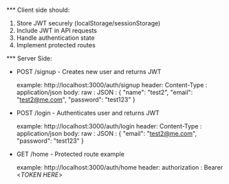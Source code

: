 \*\*\* Client side should:

1. Store JWT securely (localStorage/sessionStorage)
2. Include JWT in API requests
3. Handle authentication state
4. Implement protected routes

\*\*\* Server Side:

- POST /signup - Creates new user and returns JWT

  example: http://localhost:3000/auth/signup
  header: Content-Type : application/json
  body: raw : JSON : {
  "name": "test2",
  "email": "test2@me.com",
  "password": "test123"
  }

- POST /login - Authenticates user and returns JWT

  example: http://localhost:3000/auth/login
  header: Content-Type : application/json
  body: raw : JSON : {
  "email": "test2@me.com",
  "password": "test123"
  }

- GET /home - Protected route example

  example: http://localhost:3000/auth/home
  header: authorization : Bearer <_TOKEN HERE_>
